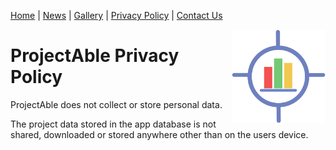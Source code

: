 [Home](index) <a name="Index"></a> | [News](News) <a name="News"></a> | [Gallery](gallery) <a name="Gallery"></a> | [Privacy Policy](PrivacyPolicy) <a name="Privacy Policy"></a> | [Contact Us](contactus) <a name="Contact Us"></a>

<img style="float: right;" src="img/1024.png" height="150px" width="150px">

# ProjectAble Privacy Policy

ProjectAble does not collect or store personal data. 

The project data stored in the app database is not shared, downloaded or stored anywhere other than on the users device.
